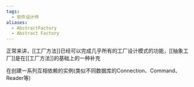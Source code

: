 ```yaml
---
tags:
  - 软件设计师
aliases:
  - AbstractFactory
  - Abstract Factory
---
```


正常来讲，[[工厂方法]]已经可以完成几乎所有的工厂设计模式的功能，[[抽象工厂]]是在[[工厂方法]]的基础上的一种补充

在创建一系列互相依赖的实例(类似不同数据库的Connection、Command、Reader等)

